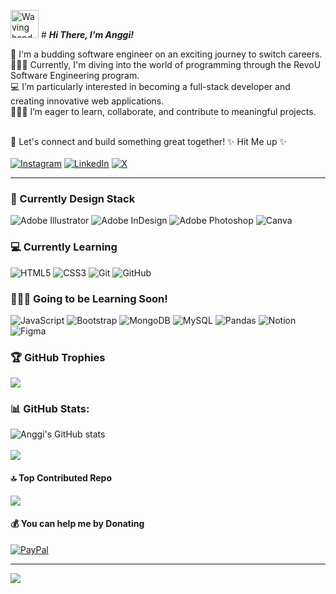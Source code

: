 <img src="https://raw.githubusercontent.com/nixin72/nixin72/master/wave.gif" 
         alt="Waving hand animated gif"
         height="45"
         width="45" />
         # **_Hi There, I'm Anggi!_** 


🌱 I'm a budding software engineer on an exciting journey to switch careers. <br/>
👩🏻‍💻 Currently, I'm diving into the world of programming through the RevoU Software Engineering program. <br/>
💻 I’m particularly interested in becoming a full-stack developer and creating innovative web applications. <br/>
🏋🏻‍♀️ I’m eager to learn, collaborate, and contribute to meaningful projects. <br/>
 <br/>

🌟 Let's connect and build something great together! 
✨ Hit Me up ✨ <br/>
 <br/>
 [![Instagram](https://img.shields.io/badge/Instagram-%23E4405F.svg?logo=Instagram&logoColor=white)](https://instagram.com/anggreinipra) [![LinkedIn](https://img.shields.io/badge/LinkedIn-%230077B5.svg?logo=linkedin&logoColor=white)](https://linkedin.com/in/anggreinipra) [![X](https://img.shields.io/badge/X-black.svg?logo=X&logoColor=white)](https://x.com/anggreinipra) 

---
### 🎨 Currently Design Stack 
![Adobe Illustrator](https://img.shields.io/badge/adobe%20illustrator-%23FF9A00.svg?style=for-the-badge&logo=adobe%20illustrator&logoColor=white) ![Adobe InDesign](https://img.shields.io/badge/Adobe%20InDesign-49021F?style=for-the-badge&logo=adobeindesign&logoColor=FF3366) ![Adobe Photoshop](https://img.shields.io/badge/adobe%20photoshop-%2331A8FF.svg?style=for-the-badge&logo=adobe%20photoshop&logoColor=white) ![Canva](https://img.shields.io/badge/Canva-%2300C4CC.svg?style=for-the-badge&logo=Canva&logoColor=white)

### 💻 Currently Learning
![HTML5](https://img.shields.io/badge/html5-%23E34F26.svg?style=for-the-badge&logo=html5&logoColor=white) ![CSS3](https://img.shields.io/badge/css3-%231572B6.svg?style=for-the-badge&logo=css3&logoColor=white) ![Git](https://img.shields.io/badge/git-%23F05033.svg?style=for-the-badge&logo=git&logoColor=white) ![GitHub](https://img.shields.io/badge/github-%23121011.svg?style=for-the-badge&logo=github&logoColor=white) <br/>

### 🏋🏻‍♀️ Going to be Learning Soon!
![JavaScript](https://img.shields.io/badge/javascript-%23323330.svg?style=for-the-badge&logo=javascript&logoColor=%23F7DF1E) ![Bootstrap](https://img.shields.io/badge/bootstrap-%238511FA.svg?style=for-the-badge&logo=bootstrap&logoColor=white) ![MongoDB](https://img.shields.io/badge/MongoDB-%234ea94b.svg?style=for-the-badge&logo=mongodb&logoColor=white) ![MySQL](https://img.shields.io/badge/mysql-4479A1.svg?style=for-the-badge&logo=mysql&logoColor=white) ![Pandas](https://img.shields.io/badge/pandas-%23150458.svg?style=for-the-badge&logo=pandas&logoColor=white) ![Notion](https://img.shields.io/badge/Notion-%23000000.svg?style=for-the-badge&logo=notion&logoColor=white) ![Figma](https://img.shields.io/badge/figma-%23F24E1E.svg?style=for-the-badge&logo=figma&logoColor=white) 

### 🏆 GitHub Trophies
![](https://github-profile-trophy.vercel.app/?username=anggreinipra&theme=radical&no-frame=false&no-bg=true&margin-w=4)

### 📊 GitHub Stats:
![Anggi's GitHub stats](https://github-readme-stats.vercel.app/api?username=anggreinipra&show_icons=true&theme=radical)<br/>
 <br/>
 ![](https://github-readme-streak-stats.herokuapp.com/?user=anggreinipra&theme=dark&hide_border=false)

#### 🔝 Top Contributed Repo
![](https://github-contributor-stats.vercel.app/api?username=anggreinipra&limit=5&theme=dark&combine_all_yearly_contributions=true)

#### 💰 You can help me by Donating
[![PayPal](https://img.shields.io/badge/PayPal-00457C?style=for-the-badge&logo=paypal&logoColor=white)](https://paypal.me/anggreinipra) 

---
[![](https://visitcount.itsvg.in/api?id=anggreinipra&icon=4&color=9)](https://visitcount.itsvg.in)
